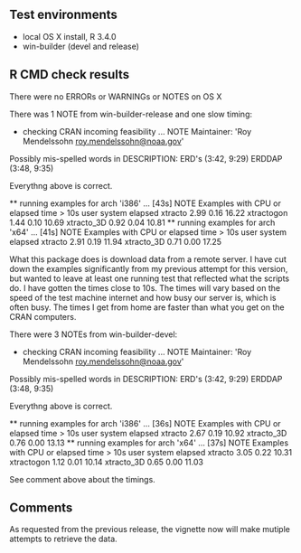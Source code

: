 ## Test environments
* local OS X install, R 3.4.0
* win-builder (devel and release)

## R CMD check results
There were no ERRORs or WARNINGs or NOTES on OS X

There was 1 NOTE from win-builder-release and one slow timing:

* checking CRAN incoming feasibility ... NOTE
Maintainer: 'Roy Mendelssohn <roy.mendelssohn@noaa.gov>'

Possibly mis-spelled words in DESCRIPTION:
  ERD's (3:42, 9:29)
  ERDDAP (3:48, 9:35)

Everythng above is correct.

** running examples for arch 'i386' ... [43s] NOTE
Examples with CPU or elapsed time > 10s
           user system elapsed
xtracto    2.99   0.16   16.22
xtractogon 1.44   0.10   10.69
xtracto_3D 0.92   0.04   10.81
** running examples for arch 'x64' ... [41s] NOTE
Examples with CPU or elapsed time > 10s
           user system elapsed
xtracto    2.91   0.19   11.94
xtracto_3D 0.71   0.00   17.25

What this package does is download data from a remote server.  I have cut down the examples significantly from my previous attempt for this version, but wanted to leave at least one running test that reflected what the scripts do.  I have gotten the times close to 10s.  The times will vary based on the speed of the test machine internet and how busy our server is, which is often busy.  The times I get from home are faster than what you get on the CRAN computers.

There were 3 NOTEs from win-builder-devel:

* checking CRAN incoming feasibility ... NOTE
Maintainer: 'Roy Mendelssohn <roy.mendelssohn@noaa.gov>'

Possibly mis-spelled words in DESCRIPTION:
  ERD's (3:42, 9:29)
  ERDDAP (3:48, 9:35)
  
Everythng above is correct.

** running examples for arch 'i386' ... [36s] NOTE
Examples with CPU or elapsed time > 10s
           user system elapsed
xtracto    2.67   0.19   10.92
xtracto_3D 0.76   0.00   13.13
** running examples for arch 'x64' ... [37s] NOTE
Examples with CPU or elapsed time > 10s
           user system elapsed
xtracto    3.05   0.22   10.31
xtractogon 1.12   0.01   10.14
xtracto_3D 0.65   0.00   11.03

See comment above about the timings.

## Comments

As requested from the previous release,  the vignette now will make mutiple attempts to retrieve the data.
